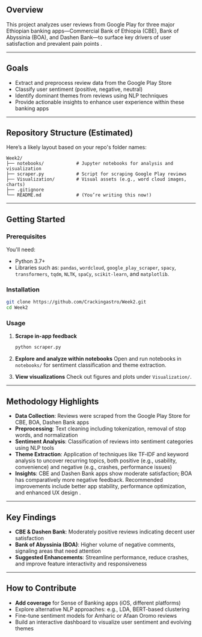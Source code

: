 ## Overview

This project analyzes user reviews from Google Play for three major Ethiopian banking apps—Commercial Bank of Ethiopia (CBE), Bank of Abyssinia (BOA), and Dashen Bank—to surface key drivers of user satisfaction and prevalent pain points .

---

## Goals

* Extract and preprocess review data from the Google Play Store
* Classify user sentiment (positive, negative, neutral)
* Identify dominant themes from reviews using NLP techniques
* Provide actionable insights to enhance user experience within these banking apps

---

## Repository Structure (Estimated)

Here’s a likely layout based on your repo's folder names:

```
Week2/
├── notebooks/            # Jupyter notebooks for analysis and visualization
├── scraper.py            # Script for scraping Google Play reviews
├── Visualization/        # Visual assets (e.g., word cloud images, charts)
├── .gitignore
└── README.md             # (You’re writing this now!)
```

---

## Getting Started

### Prerequisites

You'll need:

* Python 3.7+
* Libraries such as: `pandas`, `wordcloud`, `google_play_scraper`, `spacy`, `transformers`, `tqdm`, `NLTK`, `spaCy`, `scikit-learn`, and `matplotlib`.

### Installation

```bash
git clone https://github.com/Crackingastro/Week2.git
cd Week2
```

### Usage

1. **Scrape in-app feedback**

   ```bash
   python scraper.py
   ```
2. **Explore and analyze within notebooks**
   Open and run notebooks in `notebooks/` for sentiment classification and theme extraction.
3. **View visualizations**
   Check out figures and plots under `Visualization/`.

---

## Methodology Highlights

* **Data Collection**: Reviews were scraped from the Google Play Store for CBE, BOA, Dashen Bank apps
* **Preprocessing**: Text cleaning including tokenization, removal of stop words, and normalization
* **Sentiment Analysis**: Classification of reviews into sentiment categories using NLP tools
* **Theme Extraction**: Application of techniques like TF‑IDF and keyword analysis to uncover recurring topics, both positive (e.g., usability, convenience) and negative (e.g., crashes, performance issues)
* **Insights**: CBE and Dashen Bank apps show moderate satisfaction; BOA has comparatively more negative feedback. Recommended improvements include better app stability, performance optimization, and enhanced UX design .

---

## Key Findings

* **CBE & Dashen Bank**: Moderately positive reviews indicating decent user satisfaction
* **Bank of Abyssinia (BOA)**: Higher volume of negative comments, signaling areas that need attention
* **Suggested Enhancements**: Streamline performance, reduce crashes, and improve feature interactivity and responsiveness 

---

## How to Contribute

* **Add coverage** for Sense of Banking apps (iOS, different platforms)
* Explore alternative NLP approaches: e.g., LDA, BERT-based clustering
* Fine-tune sentiment models for Amharic or Afaan Oromo reviews
* Build an interactive dashboard to visualize user sentiment and evolving themes



